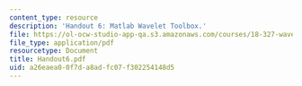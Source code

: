 ```yaml
---
content_type: resource
description: 'Handout 6: Matlab Wavelet Toolbox.'
file: https://ol-ocw-studio-app-qa.s3.amazonaws.com/courses/18-327-wavelets-filter-banks-and-applications-spring-2003/a26eaea00f7da8adfc07f302254148d5_Handout6.pdf
file_type: application/pdf
resourcetype: Document
title: Handout6.pdf
uid: a26eaea0-0f7d-a8ad-fc07-f302254148d5
---
```

